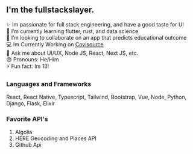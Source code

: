 ## I'm the fullstackslayer.

✨ Im passionate for full stack engineering, and have a good taste for UI 
<br>
🌱 I’m currently learning flutter, rust, and data science 
<br>
👯 I’m looking to collaborate on an app that predicts educational outcome
<br>
💻 Im Currently Working on <a href="https://github.com/Covisource">Covisource</a>
<br>
💬 Ask me about UI/UX, Node JS, React, Next JS, etc.
<br>
😄 Pronouns: He/Him
<br>
⚡ Fun fact: Im 13!
<br>


### Languages and Frameworks

React, React Native, Typescript, Tailwind, Bootstrap, Vue, Node, Python, Django, Flask, Elixir

### Favorite API's

1. Algolia
2. HERE Geocoding and Places API
3. Github Api
